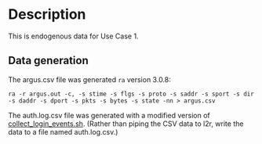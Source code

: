 Description
===========
This is endogenous data for Use Case 1.

Data generation
---------------
The argus.csv file was generated `ra` version 3.0.8:

    ra -r argus.out -c, -s stime -s flgs -s proto -s saddr -s sport -s dir -s daddr -s dport -s pkts -s bytes -s state -nn > argus.csv

The auth.log.csv file was generated with a modified version of [collect_login_events.sh](https://github.com/stucco/endogenous-collector/blob/master/login_collector/collect_login_events.sh). (Rather than piping the CSV data to l2r, write the data to a file named auth.log.csv.)
